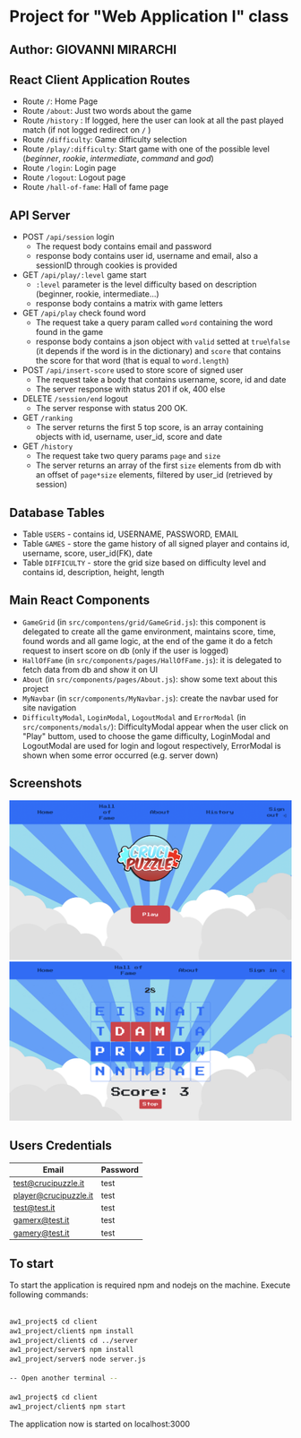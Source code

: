 # Project for "Web Application I" class

## Author: GIOVANNI MIRARCHI

## React Client Application Routes

- Route  `/`: Home Page
- Route  `/about`: Just two words about the game
- Route  `/history` : If logged, here the user can look at all the past played match (if not logged redirect on `/` )
- Route  `/difficulty`: Game difficulty selection
- Route  `/play/:difficulty`: Start game with one of the possible level (_beginner_, _rookie_, _intermediate_, _command_ and _god_)
- Route  `/login`: Login page 
- Route  `/logout`: Logout page
- Route  `/hall-of-fame`: Hall of fame page

## API Server

- POST `/api/session` login
  - The request body contains email and password
  - response body contains user id, username and email, also a sessionID through cookies is provided
- GET `/api/play/:level` game start
  - `:level` parameter is the level difficulty based on description (beginner, rookie, intermediate...)
  - response body contains a matrix with game letters
- GET `/api/play` check found word
  - The request take a query param called `word` containing the word found in the game
  - response body contains a json object with `valid` setted at `true`\\`false` (it depends if the word is in the dictionary) and `score` that contains the score for that word (that is equal to `word.length`)
- POST `/api/insert-score` used to store score of signed user
  - The request take a body that contains username, score, id and date
  - The server response with status 201 if ok, 400 else
- DELETE `/session/end` logout
  - The server response with status 200 OK. 
- GET `/ranking`
  - The server returns the first 5 top score, is an array containing objects with id, username, user_id, score and date
- GET `/history`
  - The request take two query params `page` and `size`
  - The server returns an array of the first `size` elements from db with an offset of `page*size` elements, filtered by user_id (retrieved by session)


## Database Tables

- Table `USERS` - contains id, USERNAME, PASSWORD, EMAIL
- Table `GAMES` - store the game history of all signed player and contains id, username, score, user_id(FK), date
- Table `DIFFICULTY` - store the grid size based on difficulty level and contains id, description, height, length

## Main React Components

- `GameGrid` (in `src/compontens/grid/GameGrid.js`): this component is delegated to create all the game environment, maintains score, time, found words and all game logic, at the end of the game it do a fetch request to insert score on db (only if the user is logged)
- `HallOfFame` (in `src/components/pages/HallOfFame.js`): it is delegated to fetch data from db and show it on UI
- `About` (in `src/components/pages/About.js`): show some text about this project
- `MyNavbar` (in `scr/components/MyNavbar.js`): create the navbar used for site navigation
- `DifficultyModal`, `LoginModal`, `LogoutModal` and `ErrorModal` (in `src/components/modals/`): DifficultyModal appear when the user click on "Play" buttom, used to choose the game difficulty, LoginModal and LogoutModal are used for login and logout respectively, ErrorModal is shown when some error occurred (e.g. server down)


## Screenshots

![Screenshot](./img/screenshot.png) 
![Screenshot](./img/screenshot_game_session.png)

## Users Credentials

| Email      | Password |
|------------|----------|
| test@crucipuzzle.it | test     |
| player@crucipuzzle.it | test     |
| test@test.it | test     |
| gamerx@test.it | test     |
| gamery@test.it | test     |


## To start

To start the application is required npm and nodejs on the machine.
Execute following commands:

```bash

aw1_project$ cd client
aw1_project/client$ npm install
aw1_project/client$ cd ../server
aw1_project/server$ npm install
aw1_project/server$ node server.js

-- Open another terminal --

aw1_project$ cd client
aw1_project/client$ npm start

```

The application now is started on localhost:3000
